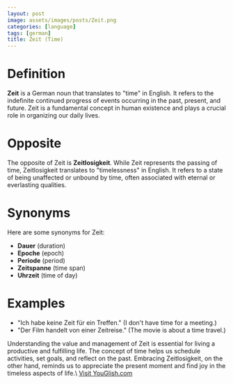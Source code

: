 ```yaml
---
layout: post
image: assets/images/posts/Zeit.png
categories: [language]
tags: [german]
title: Zeit (Time)
---
```


# Definition

**Zeit** is a German noun that translates to "time" in English. It refers to the indefinite continued progress of events occurring in the past, present, and future. Zeit is a fundamental concept in human existence and plays a crucial role in organizing our daily lives.

# Opposite

The opposite of Zeit is **Zeitlosigkeit**. While Zeit represents the passing of time, Zeitlosigkeit translates to "timelessness" in English. It refers to a state of being unaffected or unbound by time, often associated with eternal or everlasting qualities.

# Synonyms

Here are some synonyms for Zeit:

- **Dauer** (duration)
- **Epoche** (epoch)
- **Periode** (period)
- **Zeitspanne** (time span)
- **Uhrzeit** (time of day)

# Examples

- "Ich habe keine Zeit für ein Treffen." (I don't have time for a meeting.)
- "Der Film handelt von einer Zeitreise." (The movie is about a time travel.)

Understanding the value and management of Zeit is essential for living a productive and fulfilling life. The concept of time helps us schedule activities, set goals, and reflect on the past. Embracing Zeitlosigkeit, on the other hand, reminds us to appreciate the present moment and find joy in the timeless aspects of life.\ <a id="yg-widget-0" class="youglish-widget" data-query="Zeit" data-lang="german" data-components="8412" data-auto-start="0" data-bkg-color="theme_light" data-title="How%20to%20pronounce%20Zeit%20in%20German"  rel="nofollow" href="https://youglish.com">Visit YouGlish.com</a><script async src="https://youglish.com/public/emb/widget.js" charset="utf-8"></script>